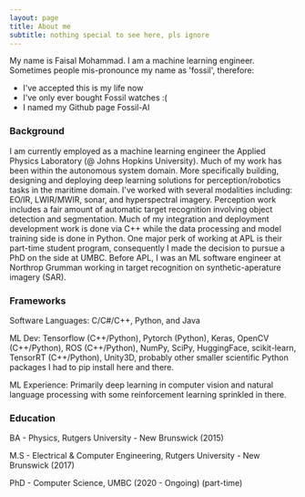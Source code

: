 ```yaml
---
layout: page
title: About me
subtitle: nothing special to see here, pls ignore
---
```


My name is Faisal Mohammad. I am a machine learning engineer. Sometimes people mis-pronounce my name as 'fossil', therefore:

- I've accepted this is my life now
- I've only ever bought Fossil watches :(
- I named my Github page Fossil-AI

### Background

<!-- To be honest, I'm having some trouble remembering right now, so why don't you just watch [my movie](https://en.wikipedia.org/wiki/The_Princess_Bride_%28film%29) and it will answer **all** your questions. -->

I am currently employed as a machine learning engineer the Applied Physics Laboratory (@ Johns Hopkins University). Much of my work has been within the autonomous system domain. More specifically building, designing and deploying deep learning solutions for perception/robotics tasks in the maritime domain. I've worked with several modalities including: EO/IR, LWIR/MWIR, sonar, and hyperspectral imagery. Perception work includes a fair amount of automatic target recognition involving object detection and segmentation. Much of my integration and deployment development work is done via C++ while the data processing and model training side is done in Python. One major perk of working at APL is their part-time student program, consequently I made the decision to pursue a PhD on the side at UMBC. Before APL, I was an ML software engineer at Northrop Grumman working in target recognition on synthetic-aperature imagery (SAR).

### Frameworks

Software Languages: C/C#/C++, Python, and Java

ML Dev: Tensorflow (C++/Python), Pytorch (Python), Keras, OpenCV (C++/Python), ROS (C++/Python), NumPy, SciPy, HuggingFace, scikit-learn, TensorRT (C++/Python), Unity3D, probably other smaller scientific Python packages I had to pip install here and there.

ML Experience: Primarily deep learning in computer vision and natural language processing with some reinforcement learning sprinkled in there.

### Education
BA - Physics, Rutgers University - New Brunswick (2015)

M.S - Electrical & Computer Engineering, Rutgers University - New Brunswick (2017)

PhD - Computer Science, UMBC (2020 - Ongoing) (part-time)
